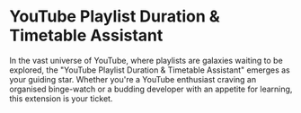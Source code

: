 # YouTube Playlist Duration & Timetable Assistant
In the vast universe of YouTube, where playlists are galaxies waiting to be explored, the "YouTube Playlist Duration & Timetable Assistant" emerges as your guiding star. Whether you're a YouTube enthusiast craving an organised binge-watch or a budding developer with an appetite for learning, this extension is your ticket.

